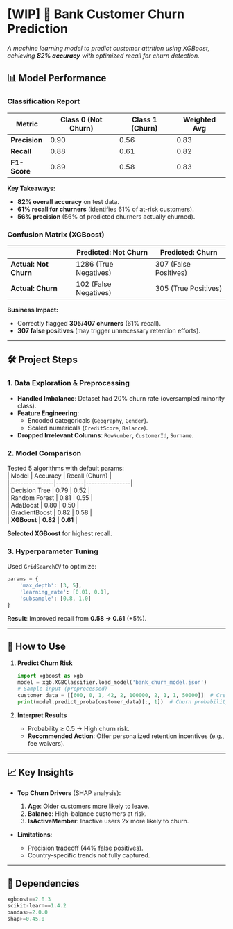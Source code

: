 # [WIP] 🏦 Bank Customer Churn Prediction

*A machine learning model to predict customer attrition using XGBoost, achieving **82% accuracy** with optimized recall for churn detection.*

## 📊 Model Performance

### **Classification Report**
| Metric       | Class 0 (Not Churn) | Class 1 (Churn) | Weighted Avg |
|--------------|---------------------|-----------------|--------------|
| **Precision**| 0.90               | 0.56            | 0.83         |
| **Recall**   | 0.88               | 0.61            | 0.82         |
| **F1-Score** | 0.89               | 0.58            | 0.83         |

**Key Takeaways:**  
- **82% overall accuracy** on test data.  
- **61% recall for churners** (identifies 61% of at-risk customers).  
- **56% precision** (56% of predicted churners actually churned).  

### **Confusion Matrix (XGBoost)**
|                | Predicted: Not Churn | Predicted: Churn |
|----------------|-----------------------|------------------|
| **Actual: Not Churn** | 1286 (True Negatives)  | 307 (False Positives) |
| **Actual: Churn**     | 102 (False Negatives)  | 305 (True Positives)  |

**Business Impact:**  
- Correctly flagged **305/407 churners** (61% recall).  
- **307 false positives** (may trigger unnecessary retention efforts).  

---

## 🛠️ Project Steps

### **1. Data Exploration & Preprocessing**
- **Handled Imbalance**: Dataset had 20% churn rate (oversampled minority class).  
- **Feature Engineering**:  
  - Encoded categoricals (`Geography`, `Gender`).  
  - Scaled numericals (`CreditScore`, `Balance`).  
- **Dropped Irrelevant Columns**: `RowNumber`, `CustomerId`, `Surname`.  

### **2. Model Comparison**
Tested 5 algorithms with default params:  
| Model          | Accuracy | Recall (Churn) |  
|----------------|----------|----------------|  
| Decision Tree  | 0.79     | 0.52           |  
| Random Forest  | 0.81     | 0.55           |  
| AdaBoost       | 0.80     | 0.50           |  
| GradientBoost  | 0.82     | 0.58           |  
| **XGBoost**    | **0.82** | **0.61**       |  

**Selected XGBoost** for highest recall.  

### **3. Hyperparameter Tuning**
Used `GridSearchCV` to optimize:  
```python
params = {
    'max_depth': [3, 5],
    'learning_rate': [0.01, 0.1],
    'subsample': [0.8, 1.0]
}
```
**Result**: Improved recall from **0.58 → 0.61** (+5%).  

---

## 🚀 How to Use
1. **Predict Churn Risk**  
   ```python
   import xgboost as xgb
   model = xgb.XGBClassifier.load_model('bank_churn_model.json')
   # Sample input (preprocessed)
   customer_data = [[600, 0, 1, 42, 2, 100000, 2, 1, 1, 50000]]  # CreditScore, Geography, etc.
   print(model.predict_proba(customer_data)[:, 1])  # Churn probability
   ```

2. **Interpret Results**  
   - Probability ≥ 0.5 → High churn risk.  
   - **Recommended Action**: Offer personalized retention incentives (e.g., fee waivers).  

---

## 📈 Key Insights
- **Top Churn Drivers** (SHAP analysis):  
  1. **Age**: Older customers more likely to leave.  
  2. **Balance**: High-balance customers at risk.  
  3. **IsActiveMember**: Inactive users 2x more likely to churn.  

- **Limitations**:  
  - Precision tradeoff (44% false positives).  
  - Country-specific trends not fully captured.  

---

## 🔧 Dependencies
```python
xgboost==2.0.3
scikit-learn==1.4.2
pandas>=2.0.0
shap>=0.45.0
```
